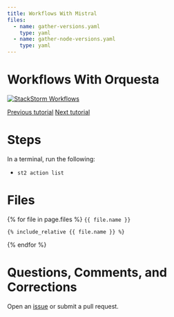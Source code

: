 ```yaml
---
title: Workflows With Mistral
files:
  - name: gather-versions.yaml
    type: yaml
  - name: gather-node-versions.yaml
    type: yaml
---
```


# Workflows With Orquesta #

[![StackStorm Workflows](https://img.youtube.com/vi/g4D_iFUXlEA/0.jpg)](https://www.youtube.com/watch?v=g4D_iFUXlEA)

[Previous tutorial](../index.md) [Next tutorial](https://docs.stackstorm.com)

# Steps #

In a terminal, run the following:

* `st2 action list`

<!--
# Notes/Errata #

* The 
-->
<!--
# Known Bugs #

* The `--json` flag to the `st2` command is supposed to print the results in JSON format, however the command prints the results in JSON format and then prints the results in the normal table format.

# Troubleshooting Tips and Workarounds #

* If you get stuck on part A, refresh the page. The pack list occasionally gets out of date.
-->

# Files #

{% for file in page.files %}
`{{ file.name }}`

```{{ file.type }}
{% include_relative {{ file.name }} %}
```
{% endfor %}

# Questions, Comments, and Corrections #

Open an [issue](https://github.com/stackstorm/tutorials/issues) or submit a pull request.
